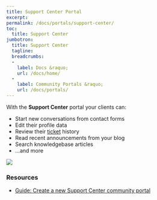 ```yaml
---
title: Support Center Portal
excerpt: 
permalink: /docs/portals/support-center/
toc:
  title: Support Center
jumbotron:
  title: Support Center
  tagline: 
  breadcrumbs:
  -
    label: Docs &raquo;
    url: /docs/home/
  -
    label: Community Portals &raquo;
    url: /docs/portals/
---
```


With the **Support Center** portal your clients can:

* Start new conversations from contact forms
* Edit their profile data
* Review their [ticket](/docs/tickets/) history
* Read recent announcements from your blog
* Search knowledgebase articles
* ...and more

<div class="cerb-screenshot">
<img src="/assets/images/guides/portals/support-center/sc.png" class="screenshot">
</div>

### Resources

* [Guide: Create a new Support Center community portal](/guides/portals/support-center/)

